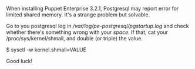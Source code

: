 When installing Puppet Enterprise 3.2.1, Postgresql may report error for limited shared memory.
It's a strange problem but solvable.

Go to you postgresql log in */var/log/pe-postgresql/pgstartup.log* and check whether there's something 
wrong with your *space*. If that, cat your /proc/sys/kernel/shmall, and double (or triple) the value.

$ sysctl -w kernel.shmall=VALUE

Good luck!
